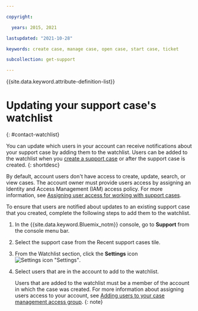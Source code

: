 ```yaml
---

copyright:

  years: 2015, 2021

lastupdated: "2021-10-28"

keywords: create case, manage case, open case, start case, ticket

subcollection: get-support

---
```


{{site.data.keyword.attribute-definition-list}}

# Updating your support case's watchlist
{: #contact-watchlist}

You can update which users in your account can receive notifications about your support case by adding them to the watchlist. Users can be added to the watchlist when you [create a support case](/docs/get-support?topic=get-support-open-case) or after the support case is created. 
{: shortdesc}

By default, account users don't have access to create, update, search, or view cases. The account owner must provide users access by assigning an Identity and Access Management (IAM) access policy. For more information, see [Assigning user access for working with support cases](/docs/get-support?topic=get-support-access#access). 

To ensure that users are notified about updates to an existing support case that you created, complete the following steps to add them to the watchlist.

1. In the {{site.data.keyword.Bluemix_notm}} console, go to **Support** from the console menu bar.
1. Select the support case from the Recent support cases tile.
1. From the Watchlist section, click the **Settings** icon ![Settings icon "Settings"](../icons/settings.svg).
1. Select users that are in the account to add to the watchlist. 

   Users that are added to the watchlist must be a member of the account in which the case was created. For more information about assigning users access to your account, see [Adding users to your case management access group](/docs/get-support?topic=get-support-access#add-user-access-group).
   {: note}
